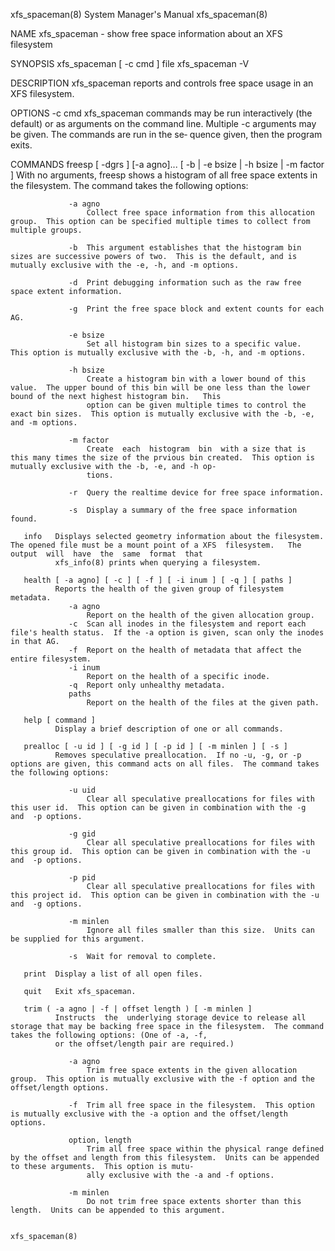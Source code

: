 xfs_spaceman(8)                                                                   System Manager's Manual                                                                  xfs_spaceman(8)

NAME
       xfs_spaceman - show free space information about an XFS filesystem

SYNOPSIS
       xfs_spaceman [ -c cmd ] file
       xfs_spaceman -V

DESCRIPTION
       xfs_spaceman reports and controls free space usage in an XFS filesystem.

OPTIONS
       -c cmd    xfs_spaceman  commands  may  be  run interactively (the default) or as arguments on the command line. Multiple -c arguments may be given. The commands are run in the se‐
                 quence given, then the program exits.

COMMANDS
       freesp [ -dgrs ] [-a agno]... [ -b | -e bsize | -h bsize | -m factor ]
              With no arguments, freesp shows a histogram of all free space extents in the filesystem.  The command takes the following options:

                 -a agno
                     Collect free space information from this allocation group.  This option can be specified multiple times to collect from multiple groups.

                 -b  This argument establishes that the histogram bin sizes are successive powers of two.  This is the default, and is mutually exclusive with the -e, -h, and -m options.

                 -d  Print debugging information such as the raw free space extent information.

                 -g  Print the free space block and extent counts for each AG.

                 -e bsize
                     Set all histogram bin sizes to a specific value.  This option is mutually exclusive with the -b, -h, and -m options.

                 -h bsize
                     Create a histogram bin with a lower bound of this value.  The upper bound of this bin will be one less than the lower bound of the next highest histogram bin.   This
                     option can be given multiple times to control the exact bin sizes.  This option is mutually exclusive with the -b, -e, and -m options.

                 -m factor
                     Create  each  histogram  bin  with a size that is this many times the size of the prvious bin created.  This option is mutually exclusive with the -b, -e, and -h op‐
                     tions.

                 -r  Query the realtime device for free space information.

                 -s  Display a summary of the free space information found.

       info   Displays selected geometry information about the filesystem.  The opened file must be a mount point of a XFS  filesystem.   The  output  will  have  the  same  format  that
              xfs_info(8) prints when querying a filesystem.

       health [ -a agno] [ -c ] [ -f ] [ -i inum ] [ -q ] [ paths ]
              Reports the health of the given group of filesystem metadata.
                 -a agno
                     Report on the health of the given allocation group.
                 -c  Scan all inodes in the filesystem and report each file's health status.  If the -a option is given, scan only the inodes in that AG.
                 -f  Report on the health of metadata that affect the entire filesystem.
                 -i inum
                     Report on the health of a specific inode.
                 -q  Report only unhealthy metadata.
                 paths
                     Report on the health of the files at the given path.

       help [ command ]
              Display a brief description of one or all commands.

       prealloc [ -u id ] [ -g id ] [ -p id ] [ -m minlen ] [ -s ]
              Removes speculative preallocation.  If no -u, -g, or -p options are given, this command acts on all files.  The command takes the following options:

                 -u uid
                     Clear all speculative preallocations for files with this user id.  This option can be given in combination with the -g  and  -p options.

                 -g gid
                     Clear all speculative preallocations for files with this group id.  This option can be given in combination with the -u  and  -p options.

                 -p pid
                     Clear all speculative preallocations for files with this project id.  This option can be given in combination with the -u  and  -g options.

                 -m minlen
                     Ignore all files smaller than this size.  Units can be supplied for this argument.

                 -s  Wait for removal to complete.

       print  Display a list of all open files.

       quit   Exit xfs_spaceman.

       trim ( -a agno | -f | offset length ) [ -m minlen ]
              Instructs  the  underlying storage device to release all storage that may be backing free space in the filesystem.  The command takes the following options: (One of -a, -f,
              or the offset/length pair are required.)

                 -a agno
                     Trim free space extents in the given allocation group.  This option is mutually exclusive with the -f option and the offset/length options.

                 -f  Trim all free space in the filesystem.  This option is mutually exclusive with the -a option and the offset/length options.

                 option, length
                     Trim all free space within the physical range defined by the offset and length from this filesystem.  Units can be appended to these arguments.  This option is mutu‐
                     ally exclusive with the -a and -f options.

                 -m minlen
                     Do not trim free space extents shorter than this length.  Units can be appended to this argument.

                                                                                                                                                                           xfs_spaceman(8)

